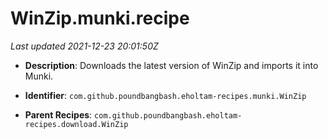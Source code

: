 # WinZip.munki.recipe

_Last updated 2021-12-23 20:01:50Z_

- **Description**: Downloads the latest version of WinZip and imports it into Munki.

- **Identifier**: `com.github.poundbangbash.eholtam-recipes.munki.WinZip`

- **Parent Recipes**: `com.github.poundbangbash.eholtam-recipes.download.WinZip`
